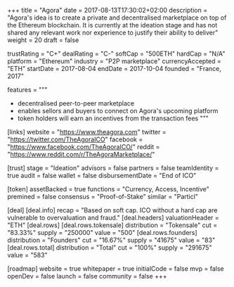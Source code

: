 +++
title = "Agora"
date = 2017-08-13T17:30:02+02:00
description = "Agora's idea is to create a private and decentralised marketplace on top of the Ethereum blockchain. It is currently at the ideation stage and has not shared any relevant work nor experience to justify their ability to deliver"
weight = 20
draft = false

trustRating = "C+"
dealRating = "C-"
softCap = "500ETH"
hardCap = "N/A"
platform = "Ethereum"
industry = "P2P marketplace"
currencyAccepted = "ETH"
startDate = 2017-08-04
endDate = 2017-10-04
founded = "France, 2017"

features = """
- decentralised peer-to-peer marketplace
- enables sellors and buyers to connect on Agora's upcoming platform
- token holders will earn an incentives from the transaction fees
"""

[links]
  website = "https://www.theagora.com"
  twitter = "https://twitter.com/TheAgoraICO"
  facebook = "https://www.facebook.com/TheAgoraICO/"
  reddit = "https://www.reddit.com/r/TheAgoraMarketplace/"

[trust]
  stage = "Ideation"
  advisors = false
  partners = false
  teamIdentity = true
  audit = false
  wallet = false
  disbursementDate = "End of ICO"

[token]
  assetBacked = true
  functions = "Currency, Access, Incentive"
  premined = false
  consensus = "Proof-of-Stake"
  similar = "Particl"

[deal]
  [deal.info]
    recap = "Based on soft cap. ICO without a hard cap are vulnerable to overvaluation and fraud."
  [deal.headers]
    valuationHeader = "ETH"
  [deal.rows]
    [deal.rows.tokensale]
      distribution = "Tokensale"
      cut = "83.33%"
      supply = "250000"
      value = "500"
    [deal.rows.founders]
      distribution = "Founders"
      cut = "16.67%"
      supply = "41675"
      value = "83"
    [deal.rows.total]
      distribution = "Total"
      cut = "100%"
      supply = "291675"
      value = "583"

[roadmap]
  website = true
  whitepaper = true
  initialCode = false
  mvp = false
  openDev = false
  launch = false
  community = false
+++
